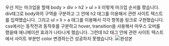 우선 저는 마크업을 할때 body > div > h2 > ul > li 이렇게 마크업 순서를 짰습니다.
div태그로 body와의 구역을 구분하고 그 안에 h2 태그를 이용해서 관련 사이트 텍스트를 입력했습니다.
그리고 ul > li > a 태그를 이용해서 각각 항목을 링크로 구현했습니다.
css에서는 동작전과 동작후를 구분하고 hover, transition을 사용해서 마우스 오버를 했을때 애니메이션 효과가 나타나게 했습니다.
그런데 h2 태그 안에 관련 사이트 텍스트에서 사이트 부분만 color 변경하는건 성공하지 못했습니다.
![완성본](/transition.gif)
